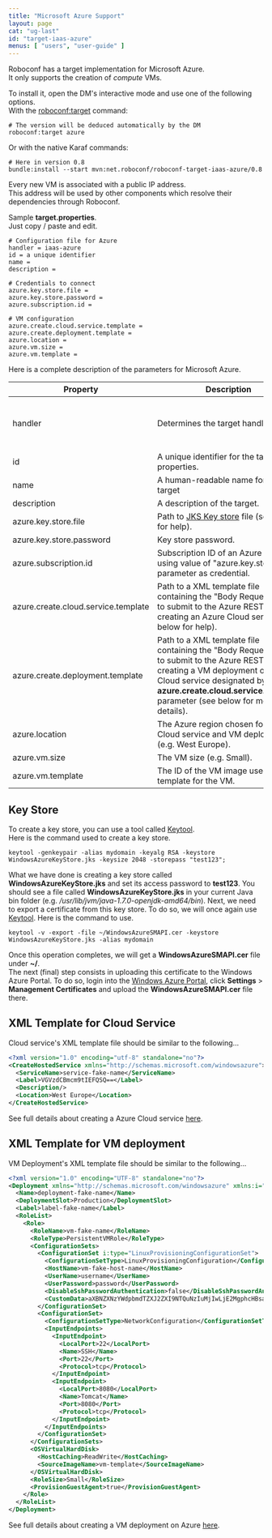 ```yaml
---
title: "Microsoft Azure Support"
layout: page
cat: "ug-last"
id: "target-iaas-azure"
menus: [ "users", "user-guide" ]
---
```


Roboconf has a target implementation for Microsoft Azure.  
It only supports the creation of *compute* VMs.

To install it, open the DM's interactive mode and use one of the following options.  
With the [roboconf:target](karaf-commands-for-the-dm.html) command:

```properties
# The version will be deduced automatically by the DM
roboconf:target azure
```

Or with the native Karaf commands:

```properties
# Here in version 0.8
bundle:install --start mvn:net.roboconf/roboconf-target-iaas-azure/0.8
```

Every new VM is associated with a public IP address.  
This address will be used by other components which resolve their dependencies through Roboconf.

Sample **target.properties**.  
Just copy / paste and edit.

```properties
# Configuration file for Azure
handler = iaas-azure
id = a unique identifier
name = 
description = 

# Credentials to connect
azure.key.store.file =
azure.key.store.password =
azure.subscription.id =

# VM configuration
azure.create.cloud.service.template =
azure.create.deployment.template =
azure.location =
azure.vm.size =
azure.vm.template =
```

Here is a complete description of the parameters for Microsoft Azure.

| Property | Description | Default | Mandatory |
| --- | --- | --- | --- |
| handler | Determines the target handler to use. | none, must be "iaas-azure" | yes |
| id | A unique identifier for the target properties. | - | yes |
| name | A human-readable name for the target | - | no |
| description | A description of the target. | - | no |
| azure.key.store.file | Path to [JKS Key store][jks] file (see below for help). | none | yes |
| azure.key.store.password | Key store password. | none | yes |
| azure.subscription.id | Subscription ID of an Azure account using value of "azure.key.store.file" parameter as credential. | none | yes |
| azure.create.cloud.service.template | Path to a XML template file containing the "Body Request" used to submit to the Azure REST API for creating an Azure Cloud service (see below for help). | none | yes |
| azure.create.deployment.template | Path to a XML template file containing the "Body Request" used to submit to the Azure REST API for creating a VM deployment on the Cloud service designated by value of **azure.create.cloud.service.template** parameter (see below for more details). | none | yes |
| azure.location | The Azure region chosen for both Cloud service and VM deployment (e.g. West Europe). | none | yes |
| azure.vm.size | The VM size (e.g. Small). | none | yes |
| azure.vm.template | The ID of the VM image used as a template for the VM. | none | yes |


## Key Store

To create a key store, you can use a tool called [Keytool][keytool].  
Here is the command used to create a key store.

	keytool -genkeypair -alias mydomain -keyalg RSA -keystore WindowsAzureKeyStore.jks -keysize 2048 -storepass "test123";

What we have done is creating a key store called **WindowsAzureKeyStore.jks** and set its access password to **test123**. 
You should see a file called **WindowsAzureKeyStore.jks** in your current Java bin folder 
(e.g. */usr/lib/jvm/java-1.7.0-openjdk-amd64/bin*). Next, we need to export a certificate from this key store. To do so, 
we will once again use [Keytool][keytool]. Here is the command to use.

	keytool -v -export -file ~/WindowsAzureSMAPI.cer -keystore WindowsAzureKeyStore.jks -alias mydomain

Once this operation completes, we will get a **WindowsAzureSMAPI.cer** file under **~/**.  
The next (final) step consists in uploading this certificate to the Windows Azure Portal. To do so, login into the 
[Windows Azure Portal](https://manage.windowsazure.com), click **Settings** > **Management Certificates**
and upload the **WindowsAzureSMAPI.cer** file there.


## XML Template for Cloud Service

Cloud service's XML template file should be similar to the following...

```xml
<?xml version="1.0" encoding="utf-8" standalone="no"?>  
<CreateHostedService xmlns="http://schemas.microsoft.com/windowsazure">  
  <ServiceName>service-fake-name</ServiceName>  
  <Label>VGVzdCBmcm9tIEFQSQ==</Label>  
  <Description/>  
  <Location>West Europe</Location>  
</CreateHostedService>
```

See full details about creating a Azure Cloud service [here][createcloud].


## XML Template for VM deployment

VM Deployment's XML template file should be similar to the following...

```xml
<?xml version="1.0" encoding="UTF-8" standalone="no"?>
<Deployment xmlns="http://schemas.microsoft.com/windowsazure" xmlns:i="http://www.w3.org/2001/XMLSchema-instance">
  <Name>deployment-fake-name</Name>
  <DeploymentSlot>Production</DeploymentSlot>
  <Label>label-fake-name</Label>      
  <RoleList>
    <Role>
      <RoleName>vm-fake-name</RoleName>
      <RoleType>PersistentVMRole</RoleType>      
      <ConfigurationSets>
        <ConfigurationSet i:type="LinuxProvisioningConfigurationSet">
          <ConfigurationSetType>LinuxProvisioningConfiguration</ConfigurationSetType>
          <HostName>vm-fake-host-name</HostName>
          <UserName>username</UserName> 
          <UserPassword>password</UserPassword> 
          <DisableSshPasswordAuthentication>false</DisableSshPasswordAuthentication>           
          <CustomData>aXBNZXNzYWdpbmdTZXJ2ZXI9NTQuNzIuMjIwLjE2MgphcHBsaWNhdGlvbk5hbWU9aW90c3Rvcm0KY2hhbm5lbE5hbWU9dm1henVyZW1vc3F1aXR0bwo=</CustomData>
        </ConfigurationSet>        
        <ConfigurationSet> 
          <ConfigurationSetType>NetworkConfiguration</ConfigurationSetType>
          <InputEndpoints>
            <InputEndpoint>
              <LocalPort>22</LocalPort>
              <Name>SSH</Name>
              <Port>22</Port>
              <Protocol>tcp</Protocol>
            </InputEndpoint>
	        <InputEndpoint>          
              <LocalPort>8080</LocalPort>
              <Name>Tomcat</Name>
              <Port>8080</Port>
              <Protocol>tcp</Protocol>
            </InputEndpoint>
          </InputEndpoints>
        </ConfigurationSet>
      </ConfigurationSets>
      <OSVirtualHardDisk>
        <HostCaching>ReadWrite</HostCaching>    
        <SourceImageName>vm-template</SourceImageName>
      </OSVirtualHardDisk>      
      <RoleSize>Small</RoleSize>
      <ProvisionGuestAgent>true</ProvisionGuestAgent>
    </Role>
  </RoleList>
</Deployment>
```

See full details about creating a VM deployment on Azure [here][vmdeployment].


[jks]: http://en.wikipedia.org/wiki/Keystore
[keytool]: http://docs.oracle.com/javase/6/docs/technotes/tools/solaris/keytool.html
[createcloud]: http://msdn.microsoft.com/library/azure/gg441304.aspx
[vmdeployment]: http://msdn.microsoft.com/en-us/library/azure/jj157194.aspx
